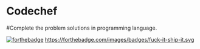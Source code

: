 # Codechef
#Complete the problem solutions in programming language.

[![forthebadge](https://forthebadge.com/images/badges/fuck-it-ship-it.svg)](https://forthebadge.com)
https://forthebadge.com/images/badges/fuck-it-ship-it.svg

